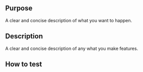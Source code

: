 ## Purpose

A clear and concise description of what you want to happen.

## Description

A clear and concise description of any what you make features.

## How to test
